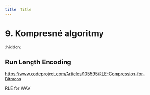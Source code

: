 ```yaml
---
title: Title
---
```

# 9. Kompresné algoritmy
:hidden:

## Run Length Encoding


https://www.codeproject.com/Articles/105595/RLE-Compression-for-Bitmaps


RLE for WAV
